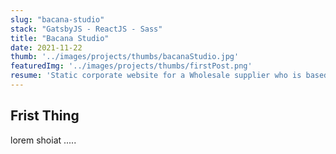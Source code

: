 ```yaml
---
slug: "bacana-studio"
stack: "GatsbyJS - ReactJS - Sass"
title: "Bacana Studio"
date: 2021-11-22
thumb: '../images/projects/thumbs/bacanaStudio.jpg'
featuredImg: '../images/projects/thumbs/firstPost.png'
resume: 'Static corporate website for a Wholesale supplier who is based on B2B business models on the Swiss market. Working closely with the IT team and the UX/UI designer we worked with Adobe XD for the design and creation of a prototype of the user experience for the site which has helped me to develop the project in a much faster, more comfortable and structured way.'
---
```


## Frist Thing
lorem  shoiat .....